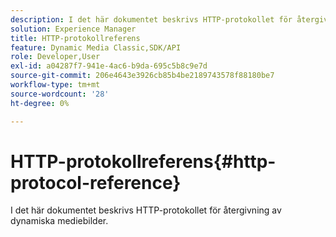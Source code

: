 ```yaml
---
description: I det här dokumentet beskrivs HTTP-protokollet för återgivning av dynamiska mediebilder.
solution: Experience Manager
title: HTTP-protokollreferens
feature: Dynamic Media Classic,SDK/API
role: Developer,User
exl-id: a04287f7-941e-4ac6-b9da-695c5b8c9e7d
source-git-commit: 206e4643e3926cb85b4be2189743578f88180be7
workflow-type: tm+mt
source-wordcount: '28'
ht-degree: 0%

---
```


# HTTP-protokollreferens{#http-protocol-reference}

I det här dokumentet beskrivs HTTP-protokollet för återgivning av dynamiska mediebilder.
